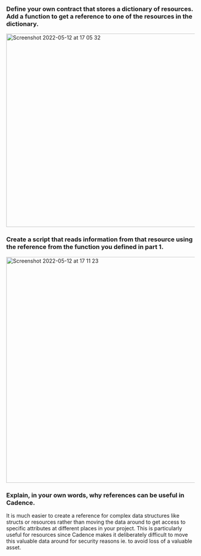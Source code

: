 ### Define your own contract that stores a dictionary of resources. Add a function to get a reference to one of the resources in the dictionary.

<img width="517" alt="Screenshot 2022-05-12 at 17 05 32" src="https://user-images.githubusercontent.com/4712052/168120978-484677b8-d5f5-40f9-a07d-87b051ecabfe.png">

### Create a script that reads information from that resource using the reference from the function you defined in part 1.

<img width="604" alt="Screenshot 2022-05-12 at 17 11 23" src="https://user-images.githubusercontent.com/4712052/168121014-f001cd1f-dcda-41aa-901b-4d82b349f6db.png">

### Explain, in your own words, why references can be useful in Cadence.

It is much easier to create a reference for complex data structures like structs or resources rather than moving the data around to get access to specific attributes at different places in your project. This is particularly useful for resources since Cadence makes it deliberately difficult to move this valuable data around for security reasons ie. to avoid loss of a valuable asset.



